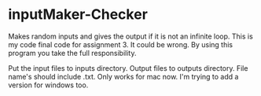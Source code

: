 # inputMaker-Checker
Makes random inputs and gives the output if it is not an infinite loop. This is my code final code for assignment 3.
It could be wrong. By using this program you take the full responsibility.

Put the input files to inputs directory. Output files to outputs directory.
File name's should include .txt.
Only works for mac now. I'm trying to add a version for windows too.
